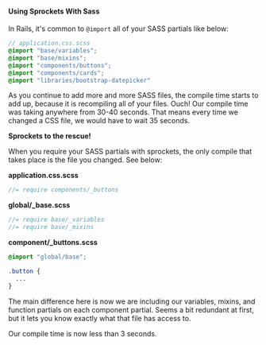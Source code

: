 #### Using Sprockets With Sass

In Rails, it's common to `@import` all of your SASS partials like below:

```scss
// application.css.scss
@import "base/variables";
@import "base/mixins";
@import "components/buttons";
@import "components/cards";
@import "libraries/bootstrap-datepicker"
```

As you continue to add more and more SASS files, the compile time starts to add
up, because it is recompiling all of your files. Ouch! Our compile time was
taking anywhere from 30-40 seconds. That means every time we changed a CSS file,
we would have to wait 35 seconds.

**Sprockets to the rescue!**

When you require your SASS partials with sprockets, the only compile that takes
place is the file you changed. See below:

**application.css.scss**
```scss
//= require components/_buttons
```

**global/_base.scss**
```scss
//= require base/_variables
//= require base/_mixins
```

**component/_buttons.scss**
```scss
@import "global/base";

.button {
  ...
}
```

The main difference here is now we are including our variables, mixins, and
function partials on each component partial. Seems a bit redundant at first,
but it lets you know exactly what that file has access to.

Our compile time is now less than 3 seconds.
